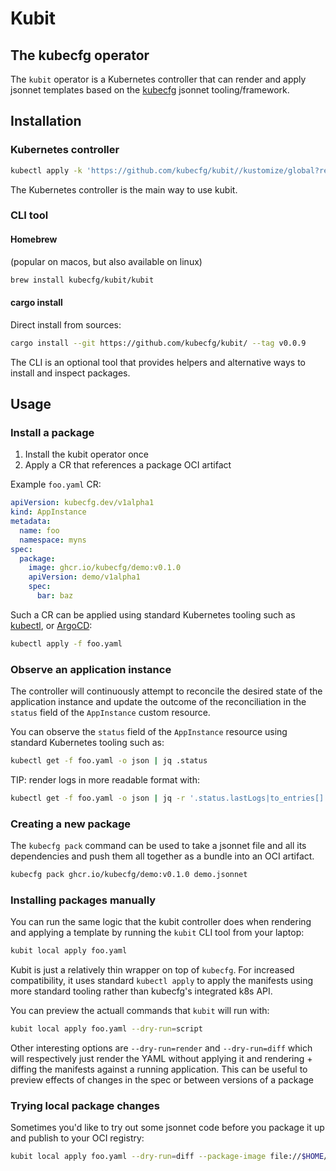 # Kubit

## The kubecfg operator

The `kubit` operator is a Kubernetes controller that can render and apply jsonnet templates based on the [kubecfg](https://github.com/kubecfg/kubecfg) jsonnet tooling/framework.


## Installation

### Kubernetes controller

```bash
kubectl apply -k 'https://github.com/kubecfg/kubit//kustomize/global?ref=v0.0.9'
```

The Kubernetes controller is the main way to use kubit.

### CLI tool

#### Homebrew

(popular on macos, but also available on linux)

```bash
brew install kubecfg/kubit/kubit
```

#### cargo install

Direct install from sources:

```bash
cargo install --git https://github.com/kubecfg/kubit/ --tag v0.0.9
```

The CLI is an optional tool that provides helpers and alternative ways to install and inspect packages.

## Usage

### Install a package

1. Install the kubit operator once
2. Apply a CR that references a package OCI artifact

Example `foo.yaml` CR:

```yaml
apiVersion: kubecfg.dev/v1alpha1
kind: AppInstance
metadata:
  name: foo
  namespace: myns
spec:
  package:
    image: ghcr.io/kubecfg/demo:v0.1.0
    apiVersion: demo/v1alpha1
    spec:
      bar: baz
```

Such a CR can be applied using standard Kubernetes tooling such as [kubectl](https://kubernetes.io/docs/tasks/tools/#kubectl),
or [ArgoCD](https://argoproj.github.io/cd/):

```bash
kubectl apply -f foo.yaml
```

### Observe an application instance

The controller will continuously attempt to reconcile the desired state of the application instance
and update the outcome of the reconciliation in the `status` field of the `AppInstance` custom resource.

You can observe the `status` field of the `AppInstance` resource using standard Kubernetes tooling such as:

```bash
kubectl get -f foo.yaml -o json | jq .status
```

TIP: render logs in more readable format with:

```bash
kubectl get -f foo.yaml -o json | jq -r '.status.lastLogs|to_entries[] | "\(.key): \(.value)"'
```

### Creating a new package

The `kubecfg pack` command can be used to take a jsonnet file and all its dependencies and push them
all together as a bundle into an OCI artifact.

```bash
kubecfg pack ghcr.io/kubecfg/demo:v0.1.0 demo.jsonnet
```

### Installing packages manually

You can run the same logic that the kubit controller does when rendering and applying a template by running
the `kubit` CLI tool from your laptop:

```bash
kubit local apply foo.yaml
```

Kubit is just a relatively thin wrapper on top of `kubecfg`.
For increased compatibility, it uses standard `kubectl apply` to apply the manifests using more standard
tooling rather than kubecfg's integrated k8s API.

You can preview the actuall commands that `kubit` will run with:

```bash
kubit local apply foo.yaml --dry-run=script
```

Other interesting options are `--dry-run=render` and `--dry-run=diff` which will respectively just render the YAML without applying it
and rendering + diffing the manifests against a running application. This can be useful to preview effects of changes in the spec or
between versions of a package

### Trying local package changes

Sometimes you'd like to try out some jsonnet code before you package it up and publish to your OCI registry:

```bash
kubit local apply foo.yaml --dry-run=diff --package-image file://$HOME/my-project/my-main.jsonnet
```
